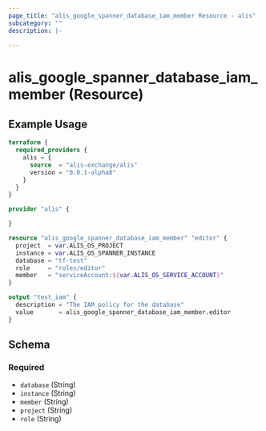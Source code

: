 ```yaml
---
page_title: "alis_google_spanner_database_iam_member Resource - alis"
subcategory: ""
description: |-
  
---
```


# alis_google_spanner_database_iam_member (Resource)



## Example Usage

```terraform
terraform {
  required_providers {
    alis = {
      source  = "alis-exchange/alis"
      version = "0.0.1-alpha8"
    }
  }
}

provider "alis" {

}

resource "alis_google_spanner_database_iam_member" "editor" {
  project  = var.ALIS_OS_PROJECT
  instance = var.ALIS_OS_SPANNER_INSTANCE
  database = "tf-test"
  role     = "roles/editor"
  member   = "serviceAccount:${var.ALIS_OS_SERVICE_ACCOUNT}"
}

output "test_iam" {
  description = "The IAM policy for the database"
  value       = alis_google_spanner_database_iam_member.editor
}
```

<!-- schema generated by tfplugindocs -->
## Schema

### Required

- `database` (String)
- `instance` (String)
- `member` (String)
- `project` (String)
- `role` (String)